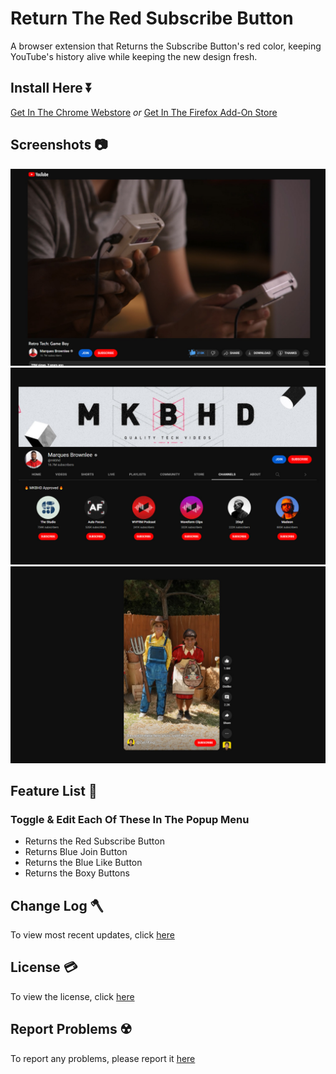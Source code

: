 # Return The Red Subscribe Button
A browser extension that Returns the Subscribe Button's red color, keeping YouTube's history alive while keeping the new design fresh. 

## Install Here ⏬
[Get In The Chrome Webstore](https://chrome.google.com/webstore/detail/return-the-red-subscribe/jelocjcknmhfifcapebeibnolciholbl) <i>or</i> [Get In The Firefox Add-On Store](https://github.com/DamienDavisNeff/RedSubscribeButton/issues/20)

## Screenshots 📷
![MKBHD's YouTube Original, Retro Tech's watch page. The Subscribe button is returned to the better red color. The Join button is returned to it's blue color. The like button is returned to it's blue color, while keeping the new animation.](/images/Screenshot3.jpg)
![MKBHD's YouTube page, on the channels section. All the Subscribe buttons are returned to the better red color. The Join button is returned to it's blue color.](/images/Screenshot2.jpg)
![A YouTube short by Zach King, where he and a woman are dressed as farmers. The Subscribe Button is returned to the better Red color.](/images/Screenshot1.jpg)

## Feature List 📃
### Toggle & Edit Each Of These In The Popup Menu
* Returns the Red Subscribe Button
* Returns Blue Join Button
* Returns the Blue Like Button
* Returns the Boxy Buttons

## Change Log 🪓
To view most recent updates, click [here](https://github.com/DamienDavisNeff/RedSubscribeButton/blob/main/CHANGELOG.md)

## License 💳
To view the license, click [here](https://github.com/DamienDavisNeff/RedSubscribeButton/blob/main/LICENSE.md)

## Report Problems ☢️
To report any problems, please report it [here](https://github.com/DamienDavisNeff/RedSubscribeButton/issues)

